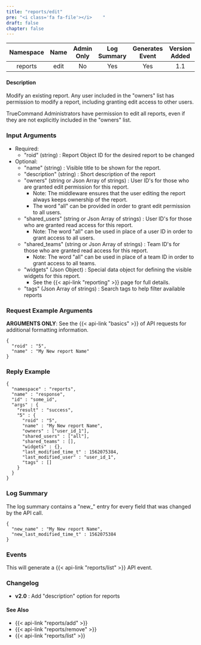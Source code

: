 ```yaml
---
title: "reports/edit"
pre: "<i class='fa fa-file'></i>	"
draft: false
chapter: false
---
```


| Namespace | Name | Admin Only | Log Summary | Generates Event | Version Added
|:----------------:|:--------:|:--------:|:--------:|:--------:|:---:|
| reports | edit | No | Yes | Yes | 1.1 |

#### Description
Modify an existing report. Any user included in the "owners" list has permission to modify a report, including granting edit access to other users. 

TrueCommand Administrators have permission to edit all reports, even if they are not explicitly included in the "owners" list.

### Input Arguments
* Required:
   * "roid" (string) : Report Object ID for the desired report to be changed
* Optional:
   * "name" (string) : Visible title to be shown for the report.
   * "description" (string) : Short description of the report
   * "owners" (string or Json Array of strings) : User ID's for those who are granted edit permission for this report.
      * Note: The middleware ensures that the user editing the report always keeps ownership of the report.
      * The word "all" can be provided in order to grant edit permission to all users.
   * "shared_users" (string or Json Array of strings) : User ID's for those who are granted read access for this report.
      * Note: The word "all" can be used in place of a user ID in order to grant access to all users. 
   * "shared_teams" (string or Json Array of strings) : Team ID's for those who are granted read access for this report.
      * Note: The word "all" can be used in place of a team ID in order to grant access to all teams. 
   * "widgets" (Json Object) : Special data object for defining the visible widgets for this report.
      * See the {{< api-link "reporting" >}} page for full details.
   * "tags" (Json Array of strings) : Search tags to help filter available reports


### Request Example Arguments
**ARGUMENTS ONLY**: See the {{< api-link "basics" >}} of API requests for additional formatting information.

```
{
  "roid" : "5",
  "name" : "My New report Name"
}
```

### Reply Example
```
{
  "namespace" : "reports",
  "name" : "response",
  "id" : "some_id",
  "args" : {
    "result" : "success",
    "5" : {
      "roid" : "5",
      "name" : "My New report Name",
      "owners" : ["user_id_1"],
      "shared_users" : ["all"],
      "shared_teams" : [],
      "widgets" : {},
      "last_modified_time_t" : 1562075384,
      "last_modified_user" : "user_id_1",
      "tags" : []
    }
  }
}
```
### Log Summary
The log summary contains a "new_" entry for every field that was changed by the API call.
```
{
  "new_name" : "My New report Name",
  "new_last_modified_time_t" : 1562075384
}
```

### Events
This will generate a {{< api-link "reports/list" >}} API event.

### Changelog
* **v2.0** : Add "description" option for reports

#### See Also
* {{< api-link "reports/add" >}}
* {{< api-link "reports/remove" >}}
* {{< api-link "reports/list" >}}
